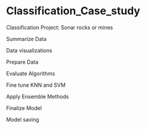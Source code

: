 # Classification_Case_study
Classification Project: Sonar rocks or mines

Summarize Data

Data visualizations

Prepare Data

Evaluate Algorithms

Fine tune KNN and SVM

Apply Ensemble Methods

Finalize Model

Model saving
